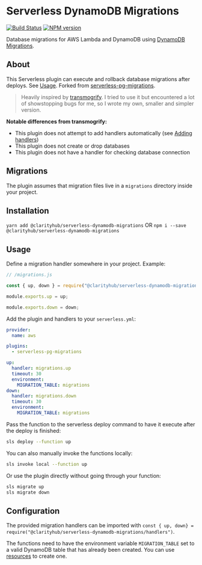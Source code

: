 # Serverless DynamoDB Migrations

[![Build Status](https://travis-ci.org/clarityhub/serverless-dynamodb-migrations.svg?branch=master)](https://travis-ci.org/clarityhub/serverless-dynamodb-migrations)
[![NPM version](https://badge.fury.io/js/%40clarityhub%2Fserverless-dynamodb-migrations.svg)](https://badge.fury.io/js/%40clarityhub%2Fserverless-dynamodb-migrations)

Database migrations for AWS Lambda and DynamoDB using [DynamoDB Migrations](https://github.com/Floby/node-umzug-dynamodb-storage).

## About

This Serverless plugin can execute and rollback database migrations after deploys. See [Usage](#usage). Forked from [serverless-pg-migrations](https://github.com/clarityhub/serverless-pg-migrations).

> Heavily inspired by [transmogrify](https://github.com/Reckon-Limited/transmogrify). I tried to use it but encountered a lot of showstopping bugs for me, so I wrote my own, smaller and simpler version.

**Notable differences from transmogrify:**

* This plugin does not attempt to add handlers automatically (see [Adding handlers](#adding-handlers))
* This plugin does not create or drop databases
* This plugin does not have a handler for checking database connection

## Migrations

The plugin assumes that migration files live in a `migrations` directory inside your project.

## Installation

`yarn add @clarityhub/serverless-dynamodb-migrations` OR `npm i --save @clarityhub/serverless-dynamodb-migrations`

## Usage

Define a migration handler somewhere in your project. Example:

```js
// /migrations.js

const { up, down } = require("@clarityhub/serverless-dynamodb-migrations/handlers");

module.exports.up = up;

module.exports.down = down;
```

Add the plugin and handlers to your `serverless.yml`:

```yml
provider:
  name: aws

plugins:
  - serverless-pg-migrations

up:
  handler: migrations.up
  timeout: 30
  environment:
    MIGRATION_TABLE: migrations
down:
  handler: migrations.down
  timeout: 30
  environment:
    MIGRATION_TABLE: migrations
```

Pass the function to the serverless deploy command to have it execute after the deploy is finished:

```bash
sls deploy --function up
```

You can also manually invoke the functions locally:

```bash
sls invoke local --function up
```

Or use the plugin directly without going through your function:

```bash
sls migrate up
sls migrate down
```

## Configuration

The provided migration handlers can be imported with `const { up, down} = require("@clarityhub/serverless-dynamodb-migrations/handlers")`.

The functions need to have the environment variable `MIGRATION_TABLE` set to a valid DynamoDB table that has already been created. You can use [resources](https://serverless-stack.com/chapters/configure-dynamodb-in-serverless.html) to create one.

